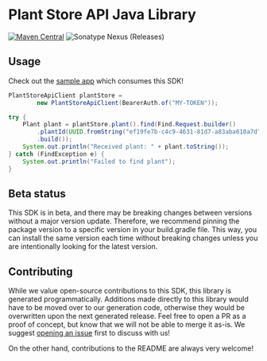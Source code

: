 # Plant Store API Java Library

[![Maven Central](https://img.shields.io/maven-central/v/io.github.fern-api/plantstore})](https://central.sonatype.dev/artifact/io.github.fern-api/plantstore) 
![Sonatype Nexus (Releases)](https://img.shields.io/nexus/r/io.github.fern-api/plantstore?server=https%3A%2F%2Fs01.oss.sonatype.org)

## Usage

Check out the [sample app](.sample-app/app.java) which consumes this SDK!

```java
PlantStoreApiClient plantStore =
        new PlantStoreApiClient(BearerAuth.of("MY-TOKEN"));

try {
    Plant plant = plantStore.plant().find(Find.Request.builder()
        .plantId(UUID.fromString("ef19fe7b-c4c9-4631-81d7-a83aba610a7d"))
        .build());
    System.out.println("Received plant: " + plant.toString());
} catch (FindException e) {
    System.out.println("Failed to find plant");
}
```

## Beta status

This SDK is in beta, and there may be breaking changes between versions without a major version update. Therefore, we recommend pinning the package version to a specific version in your build.gradle file. This way, you can install the same version each time without breaking changes unless you are intentionally looking for the latest version.

## Contributing

While we value open-source contributions to this SDK, this library is generated programmatically. Additions made directly to this library would have to be moved over to our generation code, otherwise they would be overwritten upon the next generated release. Feel free to open a PR as a proof of concept, but know that we will not be able to merge it as-is. We suggest [opening an issue](https://github.com/fern-api/plantstore-java/issues) first to discuss with us!

On the other hand, contributions to the README are always very welcome!
